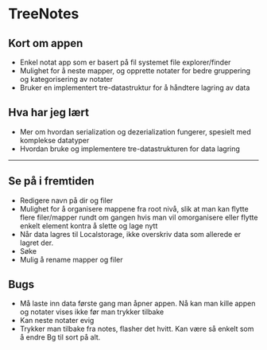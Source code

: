 # TreeNotes

## Kort om appen

- Enkel notat app som er basert på fil systemet file explorer/finder
- Mulighet for å neste mapper, og opprette notater for bedre gruppering og kategorisering av notater
- Bruker en implementert tre-datastruktur for å håndtere lagring av data

## Hva har jeg lært

- Mer om hvordan serialization og dezerialization fungerer, spesielt med komplekse datatyper
- Hvordan bruke og implementere tre-datastrukturen for data lagring

<hr>

## Se på i fremtiden

- Redigere navn på dir og filer
- Mulighet for å organisere mappene fra root nivå, slik at man kan flytte flere filer/mapper rundt om gangen hvis man vil omorganisere eller flytte enkelt element kontra å slette og lage nytt
- Når data lagres til Localstorage, ikke overskriv data som allerede er lagret der.
- Søke
- Mulig å rename mapper og filer

## Bugs

- Må laste inn data første gang man åpner appen. Nå kan man kille appen og notater vises ikke før man trykker tilbake
- Kan neste notater evig
- Trykker man tilbake fra notes, flasher det hvitt. Kan være så enkelt som å endre Bg til sort på alt.
